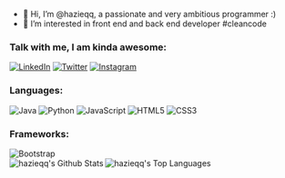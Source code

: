 - 👋 Hi, I’m @hazieqq, a passionate and very ambitious programmer :)
- 👀 I’m interested in front end and back end developer #cleancode


### Talk with me, I am kinda awesome:
[<img alt="LinkedIn" src="https://img.shields.io/badge/linkedin%20-%230077B5.svg?&style=for-the-badge&logo=linkedin&logoColor=white"/>][linkedin]
[<img alt="Twitter" src="https://img.shields.io/badge/twitter%20-%231DA1F2.svg?&style=for-the-badge&logo=Twitter&logoColor=white"/>][twitter]
[<img alt="Instagram" src="https://img.shields.io/badge/instagram%20-%23E4405F.svg?&style=for-the-badge&logo=Instagram&logoColor=white"/>][instagram]

### Languages:
<p>
<img alt="Java" src="https://img.shields.io/badge/java-%23ED8B00.svg?&style=for-the-badge&logo=java&logoColor=white"/>
<img alt="Python" src="https://img.shields.io/badge/python%20-%2314354C.svg?&style=for-the-badge&logo=python&logoColor=white"/>
<img alt="JavaScript" src="https://img.shields.io/badge/javascript%20-%23323330.svg?&style=for-the-badge&logo=javascript&logoColor=%23F7DF1E"/>
<img alt="HTML5" src="https://img.shields.io/badge/html5%20-%23E34F26.svg?&style=for-the-badge&logo=html5&logoColor=white"/>
<img alt="CSS3" src="https://img.shields.io/badge/css3%20-%231572B6.svg?&style=for-the-badge&logo=css3&logoColor=white"/>
</p>

### Frameworks:
<img alt="Bootstrap" src="https://img.shields.io/badge/bootstrap%20-%23563D7C.svg?&style=for-the-badge&logo=bootstrap&logoColor=white"/>


[linkedin]: https://www.linkedin.com/in/muhammad-h-687878bb/
[twitter]: https://twitter.com/hazieq_muhammad
[instagram]: https://www.instagram.com/hazieqqqqqq/

<br>
<img align="left" alt="hazieqq's Github Stats" src="https://github-readme-stats.vercel.app/api?username=hazieqq&show_icons=true&hide_border=true&hide=stars,prs?count_private=true&theme=dracula" />
<img align="left" alt="hazieqq's Top Languages" src="https://github-readme-stats.vercel.app/api/top-langs/?username=hazieqq&theme=dracula&hide=Swift,Kotlin,Objective-C,HTML,CSS,Tex" />




